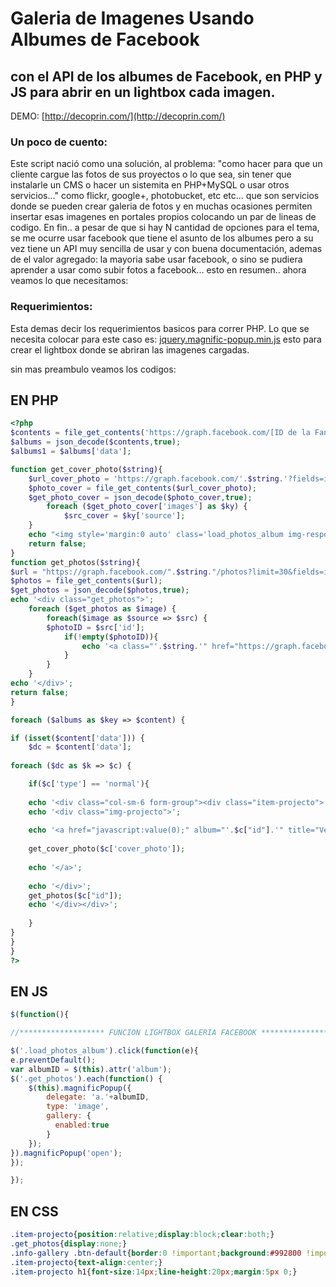 # Galeria de Imagenes Usando Albumes de Facebook
## con el API de los albumes de Facebook, en PHP y JS para abrir en un lightbox cada imagen.

DEMO: [http://decoprin.com/](http://decoprin.com/)

### Un poco de cuento:
Este script nació como una solución, al problema: "como hacer para que un cliente cargue las fotos de sus proyectos o lo que sea, sin tener que instalarle un CMS o hacer un sistemita en PHP+MySQL o usar otros servicios..." como flickr, google+, photobucket, etc etc... que son servicios donde se pueden crear galeria de fotos y en muchas ocasiones permiten insertar esas imagenes en portales propios colocando un par de lineas de codigo. En fin.. a pesar de que si hay N cantidad de opciones para el tema, se me ocurre usar facebook que tiene el asunto de los albumes pero a su vez tiene un API muy sencilla de usar y con buena documentación, ademas de el valor agregado: la mayoria sabe usar facebook, o sino se pudiera aprender a usar como subir fotos a facebook... esto en resumen.. ahora veamos lo que necesitamos:

### Requerimientos:
Esta demas decir los requerimientos basicos para correr PHP.
Lo que se necesita colocar para este caso es: [jquery.magnific-popup.min.js](https://cdnjs.com/libraries/magnific-popup.js/) esto para crear el lightbox donde se abriran las imagenes cargadas.

sin mas preambulo veamos los codigos:

## EN PHP
```php
<?php
$contents = file_get_contents('https://graph.facebook.com/[ID de la FanPage]?fields=albums&access_token=[Access Token]');
$albums = json_decode($contents,true);
$albums1 = $albums['data'];

function get_cover_photo($string){
	$url_cover_photo = 'https://graph.facebook.com/'.$string.'?fields=images&access_token=[Access Token]';
	$photo_cover = file_get_contents($url_cover_photo);
	$get_photo_cover = json_decode($photo_cover,true);
		foreach ($get_photo_cover['images'] as $ky) {
			$src_cover = $ky['source'];
	}
	echo "<img style='margin:0 auto' class='load_photos_album img-responsive' src='".$src_cover."'>";	
	return false;
}
function get_photos($string){
$url = "https://graph.facebook.com/".$string."/photos?limit=30&fields=images&access_token=[Access Token]";
$photos = file_get_contents($url);
$get_photos = json_decode($photos,true);
echo '<div class="get_photos">';
	foreach ($get_photos as $image) {
		foreach($image as $source => $src) {
		$photoID = $src['id'];
			if(!empty($photoID)){
				echo '<a class="'.$string.'" href="https://graph.facebook.com/'.$photoID.'/picture"></a>';				
			}
		}
	}
echo '</div>';
return false;
}

foreach ($albums as $key => $content) {

if (isset($content['data'])) {
    $dc = $content['data'];
	
foreach ($dc as $k => $c) {

	if($c['type'] == 'normal'){
	
	echo '<div class="col-sm-6 form-group"><div class="item-projecto">';
	echo '<div class="img-projecto">';
	
	echo '<a href="javascript:value(0);" album="'.$c["id"].'" title="Ver Galeria: '.$c["name"].'" class="load_photos_album btn btn-default">';
	
	get_cover_photo($c['cover_photo']);
	
	echo '</a>';
	
	echo '</div>';
	get_photos($c["id"]);
	echo '</div></div>';
	
	}
}	 
}
}
?>
```
## EN JS
```javascript
$(function(){

//******************* FUNCION LIGHTBOX GALERIA FACEBOOK ********************//

$('.load_photos_album').click(function(e){
e.preventDefault();
var albumID = $(this).attr('album');
$('.get_photos').each(function() {
    $(this).magnificPopup({
        delegate: 'a.'+albumID,
        type: 'image',
        gallery: {
          enabled:true
        }
    });
}).magnificPopup('open');
});  

});
```
## EN CSS
```css
.item-projecto{position:relative;display:block;clear:both;}
.get_photos{display:none;}
.info-gallery .btn-default{border:0 !important;background:#992800 !important;padding:0px !important;}
.item-projecto{text-align:center;}
.item-projecto h1{font-size:14px;line-height:20px;margin:5px 0;}
```
